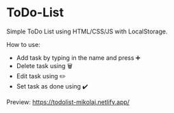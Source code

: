# ToDo-List

Simple ToDo List using HTML/CSS/JS with LocalStorage.

How to use:
- Add task by typing in the name and press ➕ 
- Delete task using 🗑️
- Edit task using ✏️
- Set task as done using ✔️


Preview: https://todolist-mikolaj.netlify.app/
